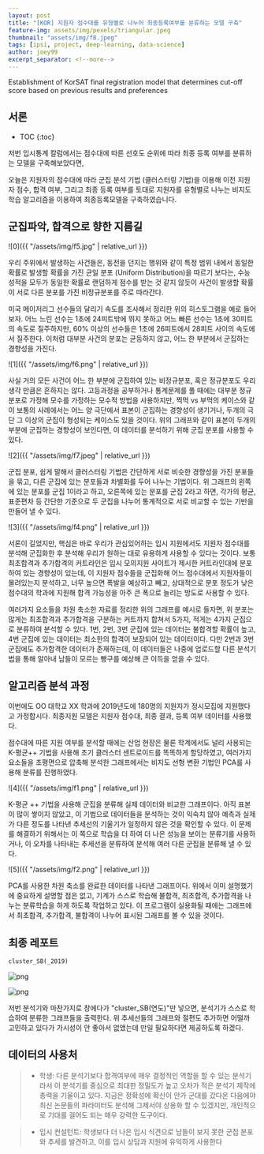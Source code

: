 ```yaml
---
layout: post
title: "[KOR] 지원자 점수대를 유형별로 나누어 최종등록여부를 분류하는 모델 구축"
feature-img: assets/img/pexels/triangular.jpeg
thumbnail: "assets/img/f8.jpeg"
tags: [ipsi, project, deep-learning, data-science]
author: joey99
excerpt_separator: <!--more-->
---
```


<p>  Establishment of KorSAT final registration model that determines cut-off score based on previous results and preferences </p>
<!--more-->

## 서론
* TOC
{:toc}

<p> 저번 입시통계 칼럼에서는 점수대에 따른 선호도 순위에 따라 최종 등록 여부를 분류하는 모델을 구축해보았다면, </p>

<p> 오늘은 지원자의 점수대에 따라 군집 분석 기법 (클러스터링 기법)을 이용해 이전 지원자 점수, 합격 여부, 그리고 최종 등록 여부를 토대로 지원자를 유형별로 나누는 비지도 학습 알고리즘을 이용하여 최종등록모델을 구축하였습니다. </p>

## 군집파악, 합격으로 향한 지름길

![0]({{ "/assets/img/f5.jpg" | relative_url }})

<p> 우리 주위에서 발생하는 사건들은, 동전을 던지는 행위와 같이 특정 범위 내에서 동일한 확률로 발생할 확률을 가진 균일 분포 (Uniform Distribution)을 따르기 보다는, 수능 성적을 모두가 동일한 확률로 랜덤하게 점수를 받는 것 같지 않듯이 사건이 발생할 확률이 서로 다른 분포를 가진 비정규분포를 주로 따라간다.  </p>

<p> 미국 메이저리그 선수들의 달리기 속도를 조사해서 정리한 위의 히스토그램을 예로 들어보자. 어느 느린 선수는 1초에 24피트밖에 뛰지 못하고 어느 빠른 선수는 1초에 30피트의 속도로 질주하지만, 60% 이상의 선수들은 1초에 26피트에서 28피트 사이의 속도에서 질주한다. 이처럼 대부분 사건의 분포는 균등하지 않고, 어느 한 부분에서 군집하는 경향성을 가진다. </p>

![1]({{ "/assets/img/f6.png" | relative_url }})

<p> 사실 거의 모든 사건이 어느 한 부분에 군집하여 있는 비정규분포, 혹은 정규분포도 우리 생각 만큼은 흔하지는 않다. 고등과정을 공부하거나 통계문제를 풀 때에는 대부분 정규분포로 가정해 모수를 가정하는 모수적 방법을 사용하지만, 찍먹 vs 부먹의 케이스와 같이 보통의 사례에서는 어느 양 극단에서 표본이 군집하는 경향성이 생기거나, 두개의 극단 그 이상의 군집이 형성되는 케이스도 있을 것이다. 위의 그래프와 같이 표본이 두개의 부분에 군집하는 경향성이 보인다면, 이 데이터를 분석하기 위해 군집 분포를 사용할 수 있다. </p>

![2]({{ "/assets/img/f7.jpeg" | relative_url }})

<p> 군집 분포, 쉽게 말해서 클러스터링 기법은 간단하게 서로 비슷한 경향성을 가진 분포들을 묶고, 다른 군집에 있는 분포들과 차별화를 두어 나누는 기법이다. 위 그래프의 왼쪽에 있는 분포를 군집 1이라고 하고, 오른쪽에 있는 분포를 군집 2라고 하면, 각가의 평균, 표준편차 등 간단한 기준으로 두 군집을 나누어 통계적으로 서로 비교할 수 있는 기반을 만들어 낼 수 있다. </p>

![3]({{ "/assets/img/f4.png" | relative_url }})

<p> 서론이 길었지만, 핵심은 바로 우리가 관심있어하는 입시 지원에서도 지원자 점수대를 분석해 군집화한 후 분석해 우리가 원하는 대로 유용하게 사용할 수 있다는 것이다. 보통 최초합격과 추가합격의 커트라인은 입시 모의지원 사이트가 제시한 커트라인대에 분포하여 있는 경향성이 있는데, 이 지원자 점수들을 군집화해 어느 점수대에서 지원자들이 몰려있는지 분석하고, 너무 높으면 폭발을 예상하고 빼고, 상대적으로 분포 정도가 낮은 점수대의 학과에 지원해 합격 가능성을 아주 큰 폭으로 늘리는 방도로 사용할 수 있다. </p>

<p> 여러가지 요소들을 차원 축소한 자료를 정리한 위의 그래프를 예시로 들자면, 위 분포는 많게는 최초합격과 추가합격을 구분하는 커트까지 합쳐서 5가지, 적게는 4가지 군집으로 분류하여 분석할 수 있다. 1번, 2번, 3번 군집에 있는 데이터는 불합격할 확률이 높고, 4번 군집에 있는 데이터는 최소한의 합격이 보장되어 있는 데이터이다. 다만 2번과 3번 군집에도 추가합격한 데이터가 존재하는데, 이 데이터들은 나중에 업로드할 다른 분석기법을 통해 알아내 남들이 모르는 빵구를 예상해 큰 이득을 얻을 수 있다. </p>

## 알고리즘 분석 과정

<p> 이번에도 OO 대학교 XX 학과에 2019년도에 180명의 지원자가 정시모집에 지원했다고 가정합시다. 최종지원 모델은 지원자 점수대, 최종 결과, 등록 여부 데이터를 사용했다. </p>

<p> 점수대에 따른 지원 여부를 분석할 때에는 산업 현장은 물론 학계에서도 널리 사용되는 K-평균++ 기법을 사용해 초기 클러스터 센트로이드를 똑똑하게 할당하였고, 여러가지 요소들을 초평면으로 압축해 분석한 그래프에서는 비지도 선형 변환 기법인 PCA를 사용해 분류를 진행하였다. </p>

![4]({{ "/assets/img/f1.png" | relative_url }})

<p> K-평균 ++ 기법을 사용해 군집을 분류해 실제 데이터와 비교한 그래프이다. 아직 표본이 많이 쌓이지 않았고, 이 기법으로 데이터들을 분석하는 것이 익숙치 않아 예측과 실제가 다른 정도를 나타낸 추세선의 기울기가 일정하지 않은 것을 확인할 수 있다. 이 문제를 해결하기 위해서는 이 쪽으로 학습을 더 하여 더 나은 성능을 보이는 분류기를 사용하거나, 이 오차를 나타내는 추세선을 분류하여 분석해 여러 다른 군집을 분류해 낼 수 있다. </p>

![5]({{ "/assets/img/f2.png" | relative_url }})

<p> PCA를 사용한 차원 축소를 완료한 데이터를 나타낸 그래프이다. 위에서 이미 설명했기에 중요하게 설명할 점은 없고, 기계가 스스로 학습해 불합격, 최초합격, 추가합격을 나누는 분류학습을 하게 하도록 작업하고 있다. 이 프로그램이 실용화될 때에는 그래프에서 최초합격, 추가합격, 불합격이 나누어 표시된 그래프를 볼 수 있을 것이다. </p>

## 최종 레포트

```python
cluster_SB(_2019)
```


![png](output_0_0.png)



![png](output_0_1.png)

<p> 저번 분석기와 마찬가지로 창에다가 "cluster_SB(연도)"만 넣으면, 분석기가 스스로 학습하여 분류한 그래프들을 출력한다. 위 추세선들의 그래프와 절편도 추가하면 어떨까 고민하고 있다가 가시성이 안 좋아서 없앴는데 만일 필요하다면 제공하도록 하겠다. </p>

## 데이터의 사용처

>- 학생: 다른 분석기보다 합격여부에 매우 결정적인 역할을 할 수 있는 분석기라서 이 분석기를 중심으로 최대한 정밀도가 높고 오차가 적은 분석기 제작에 총력을 기울이고 있다. 지금은 정확성에 확신이 안가  군대를 갔다온 다음에야 최신 논문들의 파라미터도 분석해 그제서야 상용화 할 수 있겠지만, 개인적으로 기대를 걸어도 되는 매우 강력한 도구이다.

>- 입시 컨설턴트: 학생보다 더 나은 입시 식견으로 남들이 보지 못한 군집 분포와 추세를 발견하고, 이를 입시 상담과 지원에 유익하게 사용한다






